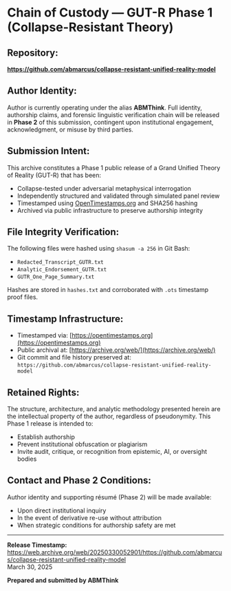 # Chain of Custody — GUT-R Phase 1 (Collapse-Resistant Theory)

## Repository:
**https://github.com/abmarcus/collapse-resistant-unified-reality-model**

## Author Identity:
Author is currently operating under the alias **ABMThink**. Full identity, authorship claims, and forensic linguistic verification chain will be released in **Phase 2** of this submission, contingent upon institutional engagement, acknowledgment, or misuse by third parties.

## Submission Intent:
This archive constitutes a Phase 1 public release of a Grand Unified Theory of Reality (GUT-R) that has been:
- Collapse-tested under adversarial metaphysical interrogation
- Independently structured and validated through simulated panel review
- Timestamped using [OpenTimestamps.org](https://opentimestamps.org) and SHA256 hashing
- Archived via public infrastructure to preserve authorship integrity

## File Integrity Verification:

The following files were hashed using `shasum -a 256` in Git Bash:

- `Redacted_Transcript_GUTR.txt`
- `Analytic_Endorsement_GUTR.txt`
- `GUTR_One_Page_Summary.txt`

Hashes are stored in `hashes.txt` and corroborated with `.ots` timestamp proof files.

## Timestamp Infrastructure:

- Timestamped via: [https://opentimestamps.org](https://opentimestamps.org)
- Public archival at: [https://archive.org/web/](https://archive.org/web/)
- Git commit and file history preserved at:  
  `https://github.com/abmarcus/collapse-resistant-unified-reality-model`

## Retained Rights:

The structure, architecture, and analytic methodology presented herein are the intellectual property of the author, regardless of pseudonymity. This Phase 1 release is intended to:
- Establish authorship
- Prevent institutional obfuscation or plagiarism
- Invite audit, critique, or recognition from epistemic, AI, or oversight bodies

## Contact and Phase 2 Conditions:

Author identity and supporting résumé (Phase 2) will be made available:
- Upon direct institutional inquiry
- In the event of derivative re-use without attribution
- When strategic conditions for authorship safety are met

---  
**Release Timestamp:**  
https://web.archive.org/web/20250330052901/https://github.com/abmarcus/collapse-resistant-unified-reality-model  
March 30, 2025

**Prepared and submitted by ABMThink**
